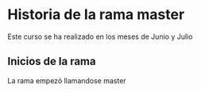 # Historia de la rama master

Este curso se ha realizado en los meses de Junio y Julio

## Inicios de la rama

La rama empezó llamandose master

